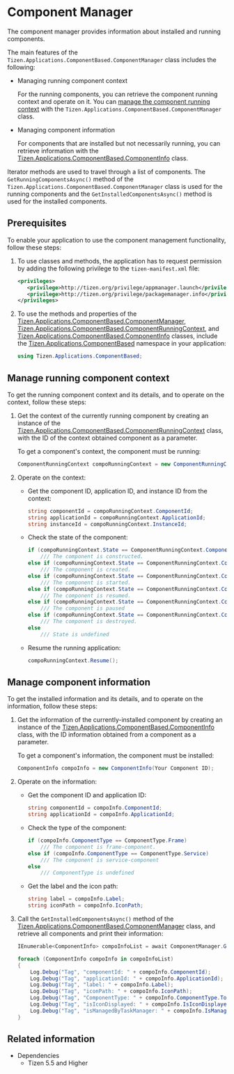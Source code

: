 # Component Manager

The component manager provides information about installed and running components.

The main features of the `Tizen.Applications.ComponentBased.ComponentManager` class includes the following:

-   Managing running component context

    For the running components, you can retrieve the component running context and operate on it. You can [manage the component running context](#manage_context) with the `Tizen.Applications.ComponentBased.ComponentManager` class.

-   Managing component information

    For components that are installed but not necessarily running, you can retrieve information with the [Tizen.Applications.ComponentBased.ComponentInfo](/application/dotnet/api/TizenFX/latest/api/Tizen.Applications.ComponentBased.ComponentInfo.html) class.

Iterator methods are used to travel through a list of components. The `GetRunningComponentsAsync()` method of the `Tizen.Applications.ComponentBased.ComponentManager` class is used for the running components and the `GetInstalledComponentsAsync()` method is used for the installed components.

## Prerequisites

To enable your application to use the component management functionality, follow these steps:

1.  To use classes and methods, the application has to request permission by adding the following privilege to the `tizen-manifest.xml` file:

    ```XML
    <privileges>
       <privilege>http://tizen.org/privilege/appmanager.launch</privilege>
       <privilege>http://tizen.org/privilege/packagemanager.info</privilege>
    </privileges>
    ```

2.  To use the methods and properties of the [Tizen.Applications.ComponentBased.ComponentManager](/application/dotnet/api/TizenFX/latest/api/Tizen.Applications.ComponentBased.ComponentManager.html), [Tizen.Applications.ComponentBased.ComponentRunningContext](/application/dotnet/api/TizenFX/latest/api/Tizen.Applications.ComponentBased.ComponentRunningContext.html), and [Tizen.Applications.ComponentBased.ComponentInfo](/application/dotnet/api/TizenFX/latest/api/Tizen.Applications.ComponentBased.ComponentInfo.html) classes, include the [Tizen.Applications.ComponentBased](/application/dotnet/api/TizenFX/latest/api/Tizen.Applications.ComponentBased.html) namespace in your application:

    ```csharp
    using Tizen.Applications.ComponentBased;
    ```

<a name="manage_context"></a>
## Manage running component context

To get the running component context and its details, and to operate on the context, follow these steps:

1.  Get the context of the currently running component by creating an instance of the [Tizen.Applications.ComponentBased.ComponentRunningContext](/application/dotnet/api/TizenFX/latest/api/Tizen.Applications.ComponentBased.ComponentRunningContext.html) class, with the ID of the context obtained component as a parameter.

    To get a component's context, the component must be running:

    ```csharp
    ComponentRunningContext compoRunningContext = new ComponentRunningContext(Your Component ID);
    ```

2.  Operate on the context:
    -   Get the component ID, application ID, and instance ID from the context:

        ```csharp
        string componentId = compoRunningContext.ComponentId;
        string applicationId = compoRunningContext.ApplicationId;
        string instanceId = compoRunningContext.InstanceId;
        ```

    -   Check the state of the component:

        ```csharp
        if (compoRunningContext.State == ComponentRunningContext.ComponentState.Initialized)
            /// The component is constructed.
        else if (compoRunningContext.State == ComponentRunningContext.ComponentState.Created)
            /// The component is created.
        else if (compoRunningContext.State == ComponentRunningContext.ComponentState.Started)
            /// The component is started.
        else if (compoRunningContext.State == ComponentRunningContext.ComponentState.Resumed)
            /// The component is resumed.
        else if (compoRunningContext.State == ComponentRunningContext.ComponentState.Paused)
            /// The component is paused
        else if (compoRunningContext.State == ComponentRunningContext.ComponentState.Destroyed)
            /// The component is destroyed.
        else
            /// State is undefined
        ```

    -   Resume the running application:

        ```csharp
        compoRunningContext.Resume();
        ```

<a name="filter"></a>
## Manage component information

To get the installed information and its details, and to operate on the information, follow these steps:

1.  Get the information of the currently-installed component by creating an instance of the [Tizen.Applications.ComponentBased.ComponentInfo](/application/dotnet/api/TizenFX/latest/api/Tizen.Applications.ComponentBased.ComponentInfo.html) class, with the ID information obtained from a component as a parameter.

    To get a component's information, the component must be installed:

    ```csharp
    ComponentInfo compoInfo = new ComponentInfo(Your Component ID);
    ```

2.  Operate on the information:
    -   Get the component ID and application ID:

        ```csharp
        string componentId = compoInfo.ComponentId;
        string applicationId = compoInfo.ApplicationId;
        ```
    -   Check the type of the component:

        ```csharp
        if (compoInfo.ComponentType == ComponentType.Frame)
            /// The component is frame-component.
        else if (compoInfo.ComponentType == ComponentType.Service)
            /// The component is service-component
        else
            /// ComponentType is undefined
        ```

    -   Get the label and the icon path:

        ```csharp
        string label = compoInfo.Label;
        string iconPath = compoInfo.IconPath;
        ```

3.  Call the `GetInstalledComponentsAsync()` method of the [Tizen.Applications.ComponentBased.ComponentManager](/application/dotnet/api/TizenFX/latest/api/Tizen.Applications.ComponentBased.ComponentManager.html) class, and retrieve all components and print their information:

    ```csharp
    IEnumerable<ComponentInfo> compoInfoList = await ComponentManager.GetInstalledComponentsAsync();

    foreach (ComponentInfo compoInfo in compoInfoList)
    {
        Log.Debug("Tag", "componentId: " + compoInfo.ComponentId);
        Log.Debug("Tag", "applicationId: " + compoInfo.ApplicationId);
        Log.Debug("Tag", "label: " + compoInfo.Label);
        Log.Debug("Tag", "iconPath: " + compoInfo.IconPath);
        Log.Debug("Tag", "ComponentType: " + compoInfo.ComponentType.ToString());
        Log.Debug("Tag", "isIconDisplayed: " + compoInfo.IsIconDisplayed.ToString());
        Log.Debug("Tag", "isManagedByTaskManager: " + compoInfo.IsManagedByTaskManager.ToString());
    }
    ```


## Related information
  * Dependencies
    -   Tizen 5.5 and Higher
